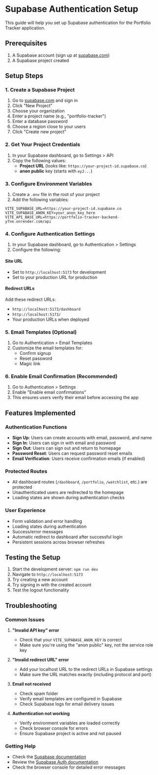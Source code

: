 # Supabase Authentication Setup

This guide will help you set up Supabase authentication for the Portfolio Tracker application.

## Prerequisites

1. A Supabase account (sign up at [supabase.com](https://supabase.com))
2. A Supabase project created

## Setup Steps

### 1. Create a Supabase Project

1. Go to [supabase.com](https://supabase.com) and sign in
2. Click "New Project"
3. Choose your organization
4. Enter a project name (e.g., "portfolio-tracker")
5. Enter a database password
6. Choose a region close to your users
7. Click "Create new project"

### 2. Get Your Project Credentials

1. In your Supabase dashboard, go to Settings > API
2. Copy the following values:
   - **Project URL** (looks like: `https://your-project-id.supabase.co`)
   - **anon public** key (starts with `eyJ...`)

### 3. Configure Environment Variables

1. Create a `.env` file in the root of your project
2. Add the following variables:

```env
VITE_SUPABASE_URL=https://your-project-id.supabase.co
VITE_SUPABASE_ANON_KEY=your_anon_key_here
VITE_API_BASE_URL=https://portfolio-tracker-backend-y7ne.onrender.com/api
```

### 4. Configure Authentication Settings

1. In your Supabase dashboard, go to Authentication > Settings
2. Configure the following:

#### Site URL
- Set to `http://localhost:5173` for development
- Set to your production URL for production

#### Redirect URLs
Add these redirect URLs:
- `http://localhost:5173/dashboard`
- `http://localhost:5173/`
- Your production URLs when deployed

### 5. Email Templates (Optional)

1. Go to Authentication > Email Templates
2. Customize the email templates for:
   - Confirm signup
   - Reset password
   - Magic link

### 6. Enable Email Confirmation (Recommended)

1. Go to Authentication > Settings
2. Enable "Enable email confirmations"
3. This ensures users verify their email before accessing the app

## Features Implemented

### Authentication Functions
- **Sign Up**: Users can create accounts with email, password, and name
- **Sign In**: Users can sign in with email and password
- **Sign Out**: Users can sign out and return to homepage
- **Password Reset**: Users can request password reset emails
- **Email Verification**: Users receive confirmation emails (if enabled)

### Protected Routes
- All dashboard routes (`/dashboard`, `/portfolio`, `/watchlist`, etc.) are protected
- Unauthenticated users are redirected to the homepage
- Loading states are shown during authentication checks

### User Experience
- Form validation and error handling
- Loading states during authentication
- Success/error messages
- Automatic redirect to dashboard after successful login
- Persistent sessions across browser refreshes

## Testing the Setup

1. Start the development server: `npm run dev`
2. Navigate to `http://localhost:5173`
3. Try creating a new account
4. Try signing in with the created account
5. Test the logout functionality

## Troubleshooting

### Common Issues

1. **"Invalid API key" error**
   - Check that your `VITE_SUPABASE_ANON_KEY` is correct
   - Make sure you're using the "anon public" key, not the service role key

2. **"Invalid redirect URL" error**
   - Add your localhost URL to the redirect URLs in Supabase settings
   - Make sure the URL matches exactly (including protocol and port)

3. **Email not received**
   - Check spam folder
   - Verify email templates are configured in Supabase
   - Check Supabase logs for email delivery issues

4. **Authentication not working**
   - Verify environment variables are loaded correctly
   - Check browser console for errors
   - Ensure Supabase project is active and not paused

### Getting Help

- Check the [Supabase documentation](https://supabase.com/docs)
- Review the [Supabase Auth documentation](https://supabase.com/docs/guides/auth)
- Check the browser console for detailed error messages 